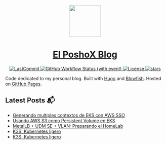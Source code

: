 <p align="center">
  <a href="https://elposhox.dev">
    <picture>
      <source media="(prefers-color-scheme: dark)" srcset="https://elposhox.dev/img/elposhox_logo_transparent.png">
      <img src="https://elposhox.dev/img/elposhox_logo_transparent.png" height="100">
    </picture>
    <h1 align="center">El PoshoX Blog</h1>
  </a>
</p>

<p align="center">
  <a href="https://github.com/ElPoshoX/blog/commit">
    <img alt="LastCommit" src="https://img.shields.io/github/last-commit/ElPoshoX/blog/main?style=for-the-badge&logo=github&color=%237dcfff">
  </a>
  <a href="https://github.com/ElPoshoX/blog/actions/workflows/deploy.yaml">
    <img alt="GitHub Workflow Status (with event)" src="https://img.shields.io/github/actions/workflow/status/ElPoshoX/blog/deploy.yaml?style=for-the-badge&logo=github&color=%23bb9af7">
  </a>
  <a href="https://github.com/ElPoshoX/blog/blob/main/LICENSE">
    <img alt="License" src="https://img.shields.io/github/license/ElPoshoX/blog?style=for-the-badge&logo=github&color=%239ece6a">
  </a>
  <a href="https://github.com/ElPoshoX/blog/stars">
    <img alt="stars" src="https://img.shields.io/github/stars/ElPoshoX/blog?style=for-the-badge&logo=github&color=%23f7768e">
  </a>
</p>

Code dedicated to my personal blog. Built with [Hugo](https://gohugo.io/) and [Blowfish](https://github.com/nunocoracao/blowfish). Hosted on [GitHub Pages](https://pages.github.com/).



## Latest Posts 📬
<!-- BLOG-POST-LIST:START -->
- [Generando multiples contextos de EKS con AWS SSO](https://elposhox.dev/posts/kube-context-generator/)
- [Usando AWS S3 como Persistent Volume en EKS](https://elposhox.dev/posts/s3-csi-driver/)
- [MetalLB + UDM SE + VLAN: Preparando el HomeLab](https://elposhox.dev/posts/homelab-vlan-bgp/)
- [K3S: Kubernetes ligero](https://elposhox.dev/posts/diy-nas/)
- [K3S: Kubernetes ligero](https://elposhox.dev/posts/k3s/)
<!-- BLOG-POST-LIST:END -->